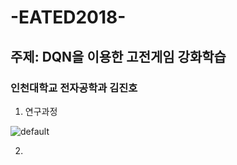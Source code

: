 # -EATED2018-
## 주제: DQN을 이용한 고전게임 강화학습
### 인천대학교 전자공학과 김진호

1. 연구과정

![default](https://user-images.githubusercontent.com/29765855/48728221-b4009300-ec77-11e8-8e33-925c77718522.PNG)

2. 
